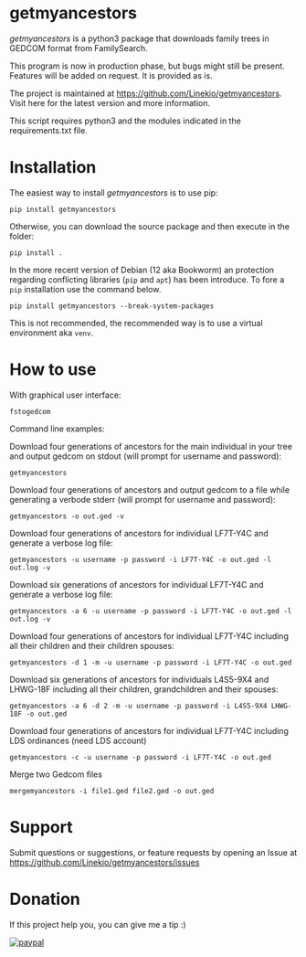 getmyancestors
==============

_getmyancestors_ is a python3 package that downloads family trees in GEDCOM format from FamilySearch.

This program is now in production phase, but bugs might still be present. Features will be added on request. It is provided as is.

The project is maintained at https://github.com/Linekio/getmyancestors. Visit here for the latest version and more information.

This script requires python3 and the modules indicated in the requirements.txt file.


Installation
============

The easiest way to install _getmyancestors_ is to use pip:

`pip install getmyancestors`

Otherwise, you can download the source package and then execute in the folder:

`pip install .`

In the more recent version of Debian (12 aka Bookworm) an protection regarding conflicting libraries (`pip` and `apt`) has been introduce. To fore a `pip` installation use the command below. 

`pip install getmyancestors --break-system-packages`

This is not recommended, the recommended way is to use a virtual environment aka `venv`.

How to use
==========

With graphical user interface:

```
fstogedcom
```

Command line examples:

Download four generations of ancestors for the main individual in your tree and output gedcom on stdout (will prompt for username and password):

```
getmyancestors
```

Download four generations of ancestors and output gedcom to a file while generating a verbode stderr (will prompt for username and password):

```
getmyancestors -o out.ged -v
```

Download four generations of ancestors for individual LF7T-Y4C and generate a verbose log file:

```
getmyancestors -u username -p password -i LF7T-Y4C -o out.ged -l out.log -v
```

Download six generations of ancestors for individual LF7T-Y4C and generate a verbose log file:

```
getmyancestors -a 6 -u username -p password -i LF7T-Y4C -o out.ged -l out.log -v
```

Download four generations of ancestors for individual LF7T-Y4C including all their children and their children spouses:

```
getmyancestors -d 1 -m -u username -p password -i LF7T-Y4C -o out.ged
```

Download six generations of ancestors for individuals L4S5-9X4 and LHWG-18F including all their children, grandchildren and their spouses:

```
getmyancestors -a 6 -d 2 -m -u username -p password -i L4S5-9X4 LHWG-18F -o out.ged
```

Download four generations of ancestors for individual LF7T-Y4C including LDS ordinances (need LDS account)

```
getmyancestors -c -u username -p password -i LF7T-Y4C -o out.ged
```

Merge two Gedcom files

```
mergemyancestors -i file1.ged file2.ged -o out.ged
```


Support
=======

Submit questions or suggestions, or feature requests by opening an Issue at https://github.com/Linekio/getmyancestors/issues

Donation
========

If this project help you, you can give me a tip :)

[![paypal](https://www.paypalobjects.com/en_US/i/btn/btn_donateCC_LG.gif)](https://www.paypal.com/cgi-bin/webscr?cmd=_s-xclick&hosted_button_id=98X3CY93XTAYJ)
